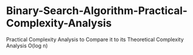 # Binary-Search-Algorithm-Practical-Complexity-Analysis
 Practical Complexity Analysis to Compare it to its Theoretical Complexity Analysis O(log n)
